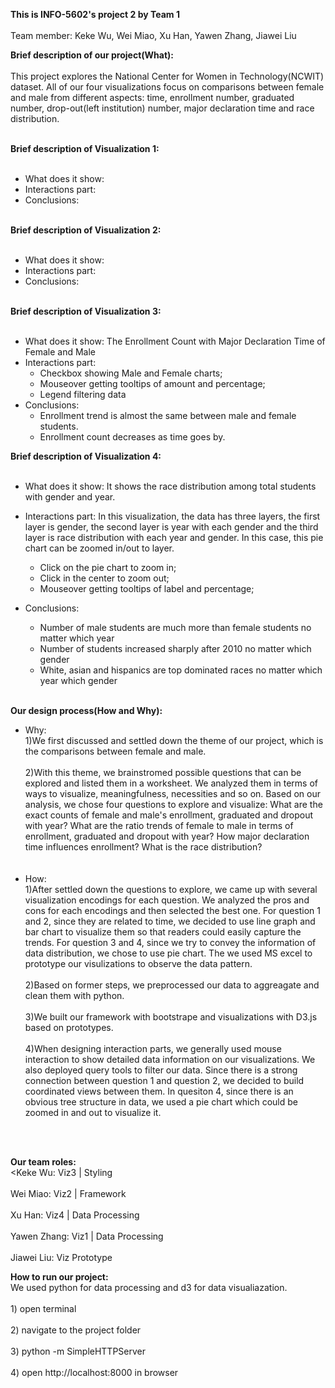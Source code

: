 **This is INFO-5602's project 2 by Team 1**
<br></br>Team member:  Keke Wu, Wei Miao, Xu Han, Yawen Zhang, Jiawei Liu


**Brief description of our project(What):**
<br></br>
This project explores the National Center for Women in Technology(NCWIT) dataset. All of our four visualizations focus on comparisons between female and male from different aspects: time, enrollment number, graduated number, drop-out(left institution) number, major declaration time and race distribution.
<br></br>

**Brief description of Visualization 1:**
<br></br>
* What does it show:
* Interactions part:
* Conclusions:
<br></br>

**Brief description of Visualization 2:**
<br></br>
* What does it show:
* Interactions part:
* Conclusions:
<br></br>

**Brief description of Visualization 3:**
<br></br>
* What does it show: The Enrollment Count with Major Declaration Time of Female and Male
* Interactions part:  
     * Checkbox showing Male and Female charts;
     * Mouseover getting tooltips of amount and percentage;
     * Legend filtering data
* Conclusions:
     * Enrollment trend is almost the same between male and female students.
     * Enrollment count decreases as time goes by.

**Brief description of Visualization 4:**
<br></br>
* What does it show: It shows the race distribution among total students with gender and year.
* Interactions part: In this visualization, the data has three layers, the first layer is gender, the second layer is year with each gender and the third layer is race distribution with each year and gender. In this case, this pie chart can be zoomed in/out to layer.
     * Click on the pie chart to zoom in;
     * Click in the center to zoom out;
     * Mouseover getting tooltips of label and percentage;

* Conclusions:
     * Number of male students are much more than female students no matter which year
     * Number of students increased sharply after 2010 no matter which gender
     * White, asian and hispanics are top dominated races no matter which year which gender
<br></br>

**Our design process(How and Why):**
* Why:
     <br>1)We first discussed and settled down the theme of our project, which is the comparisons between female and male.</br>
     <br>2)With this theme, we brainstromed possible questions that can be explored and listed them in a worksheet. We analyzed them in terms of ways to visualize, meaningfulness, necessities and so on. Based on our analysis, we chose four questions to explore and visualize: What are the exact counts of female and male's enrollment, graduated and dropout with year? What are the ratio trends of female to male in terms of enrollment, graduated and dropout with year? How major declaration time influences enrollment? What is the race distribution? </br>
     <br></br>
* How:
     <br>1)After settled down the questions to explore, we came up with several visualization encodings for each question. We analyzed the pros and cons for each encodings and then selected the best one. For question 1 and 2, since they are related to time, we decided to use line graph and bar chart to visualize them so that readers could easily capture the trends. For question 3 and 4, since we try to convey the information of data distribution, we chose to use pie chart. The we used MS excel to prototype our visulizations to observe the data pattern.</br>
     <br>2)Based on former steps, we preprocessed our data to aggreagate and clean them with python.</br>
     <br>3)We built our framework with bootstrape and visualizations with D3.js based on prototypes.</br>
     <br>4)When designing interaction parts, we generally used mouse interaction to show detailed data information on our visualizations. We also deployed query tools to filter our data. Since there is a strong connection between question 1 and question 2, we decided to build coordinated views between them. In quesiton 4, since there is an obvious tree structure in data, we used a pie chart which could be zoomed in and out to visualize it.
    
     

     
     

<br></br>

**Our team roles:**
<br><Keke Wu: Viz3 | Styling</br>
<br>Wei Miao: Viz2 | Framework</br>
<br>Xu Han: Viz4 | Data Processing  </br>
<br>Yawen Zhang: Viz1 | Data Processing  </br>
<br>Jiawei Liu: Viz Prototype</br>


**How to run our project:**
<br>We used python for data processing and d3 for data visualiazation.</br>
<br>1) open terminal</br>
<br>2) navigate to the project folder</br>
<br>3) python -m SimpleHTTPServer</br>
<br>4) open http://localhost:8000 in browser
